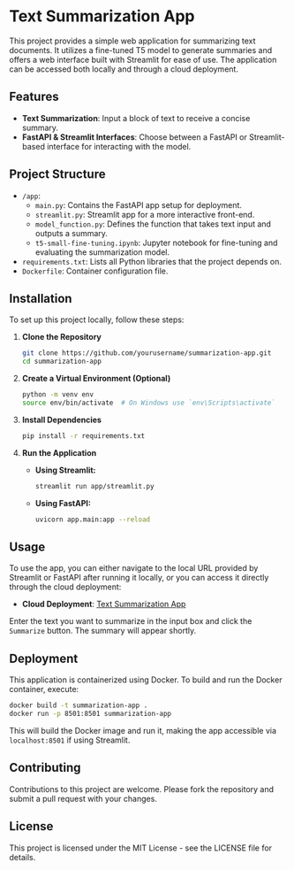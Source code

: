 
# Text Summarization App

This project provides a simple web application for summarizing text documents. It utilizes a fine-tuned T5 model to generate summaries and offers a web interface built with Streamlit for ease of use. The application can be accessed both locally and through a cloud deployment.

## Features

- **Text Summarization**: Input a block of text to receive a concise summary.
- **FastAPI & Streamlit Interfaces**: Choose between a FastAPI or Streamlit-based interface for interacting with the model.

## Project Structure

- `/app`:
  - `main.py`: Contains the FastAPI app setup for deployment.
  - `streamlit.py`: Streamlit app for a more interactive front-end.
  - `model_function.py`: Defines the function that takes text input and outputs a summary.
  - `t5-small-fine-tuning.ipynb`: Jupyter notebook for fine-tuning and evaluating the summarization model.
- `requirements.txt`: Lists all Python libraries that the project depends on.
- `Dockerfile`: Container configuration file.

## Installation

To set up this project locally, follow these steps:

1. **Clone the Repository**

    ```bash
    git clone https://github.com/yourusername/summarization-app.git
    cd summarization-app
    ```

2. **Create a Virtual Environment (Optional)**

    ```bash
    python -m venv env
    source env/bin/activate  # On Windows use `env\Scripts\activate`
    ```

3. **Install Dependencies**

    ```bash
    pip install -r requirements.txt
    ```

4. **Run the Application**

    - **Using Streamlit:**

      ```bash
      streamlit run app/streamlit.py
      ```

    - **Using FastAPI:**

      ```bash
      uvicorn app.main:app --reload
      ```

## Usage

To use the app, you can either navigate to the local URL provided by Streamlit or FastAPI after running it locally, or you can access it directly through the cloud deployment:

- **Cloud Deployment**: [Text Summarization App](https://depi-summarization.streamlit.app/)

Enter the text you want to summarize in the input box and click the `Summarize` button. The summary will appear shortly.

## Deployment

This application is containerized using Docker. To build and run the Docker container, execute:

```bash
docker build -t summarization-app .
docker run -p 8501:8501 summarization-app
```

This will build the Docker image and run it, making the app accessible via `localhost:8501` if using Streamlit.

## Contributing

Contributions to this project are welcome. Please fork the repository and submit a pull request with your changes.

## License

This project is licensed under the MIT License - see the LICENSE file for details.

